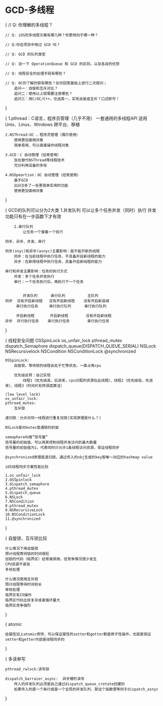 #  GCD-多线程

{
    // Q: 你理解的多线程？

    // Q: iOS的多线程方案有哪几种？你更倾向于哪一种？

    // Q:你在项目中用过 GCD 吗？

    // Q: GCD 的队列类型

    // Q: 说一下 OperationQueue 和 GCD 的区别，以及各自的优势

    // Q: 线程安全的处理手段有哪些？

    // Q: OC你了解的锁有哪些？在你回答基础上进行二次提问；
        追问一：自旋和互斥对比？
        追问二：使用以上锁需要注意哪些？
        追问三：用C/OC/C++，任选其一，实现自旋或互斥？口述即可！

}

{
    1.pthread：C语言，程序员管理（几乎不用）
        一套通用的多线程API
        适用Unix、Linux、Windows
        跨平台、移植
        
    2.NSThread:OC ，程序员管理（偶尔使用）
        使用更加面相对象
        简单易用、可以直接操作线程对象
        
    3.GCD：C 自动管理（经常使用）
        旨在替代NSThread等线程技术
        充分利用设备的多核
        
    4.NSOpeartion：OC 自动管理（经常使用）
        基于GCD
        比GCD多了一些更简单实用的功能
        使用更加面相对象
    
}

{
    GCD的队列可以分为2大类
        1.并发队列
            可以让多个任务并发（同时）执行
            并发功能只有在一步函数下才有效
            
        2.串行队列
            让任务一个接着一个执行
            
    同步、异步、并发、串行
    
    同步(snyc)和异步(asnyc)主要影响：能不能开新的线程
        同步：在当前线程中执行任务、不具备开启新线程的能力
        异步：在新得线程中执行任务、具备开启新线程的能力
    
    串行和并发主要影响：任务的执行方式
        并发：多个任务并发执行
        串行：一个任务执行后，再执行下一个任务
        
        
            并发队列      串行队列          主队列
    同步  没有开启新线程   没有开启新线程    没有开启新县城
         串行执行任务     串行执行队列      串行执行队列
         
         开启新线程       开启新线程        没有开启新线程
    异步  并行执行任务    串行执行任务        串行执行任务
}

{
    线程安全问题 
    OSSpinLock
    os_unfair_lock
    pthread_mutex
    dispatch_Semaphore
    dispatch_queue(DISPATCH_QUEUE_SERIAL)
    NSLock
    NSRecursivelock
    NSCondition 
    NSConditionLock
    @synchronized
    
    OSSpinLock:
        自旋锁，等待锁的线程会处于忙等状态，一直占用cpu
        
        优先级反转：自己实现
            线程1（优先级高，后进来，cpu分配的资源在此线程）、线程2（优先级低，先进来）、线程3（时间片轮转调度算法）
            
    (low level lock)
    os_unfair_lock:
    pthread_mutex:
        互斥锁
        
    递归锁：允许对同一线程进行重复加锁(实现原理是什么？)
    
    NSLock是对mutex普通锁的封装
    
    semaphore叫做”信号量”
    信号量的初始值，可以用来控制线程并发访问的最大数量
    信号量的初始值为1，代表同时只允许1条线程访问资源，保证线程同步
    
    @synchronized原理是递归锁，通过传入的obj生成的key取唯一对应的hashmap value
    
    iOS线程同步方案性能比较
    
    1.os_unfair_lock
    2.OSSpinlock
    3.dispatch_semaphore
    4.pthread_mutex
    5.dispatch_queue
    6.NSLock
    7.NSCondition
    8.pthread_mutex
    9.NSRecursiveLock
    10.NSConditionLock
    11.@synchronized

}       

{
    自旋锁、互斥锁比较
    
    什么情况下用自旋锁
    预计线程等待锁的时间很短
    加锁的代码（临界区）经常被调用，但竞争情况很少发生
    CPU资源不紧张
    多核处理
    
    什么情况使用互斥锁
    预计线程等待时间较长
    单核处理
    临界区有IO操作
    临界区代码比较复杂或者循环量大
    临界区竞争强烈
}

{
    atomic
    
    给属性加上atomic修饰，可以保证属性的setter和getter都是原子性操作，也就是保证setter和getter内部是线程同步的
}

{
    多读单写
    
    pthread_rwlock:读写锁
    
    dispatch_barraier_async:  异步栅栏读写
        传入的并发队列必须是自己通过dispatch_queue_cretate创建的
        如果传入的是一个串行或是一个全局的并发队列，那这个函数便等同于dispatch_asnyc
}
